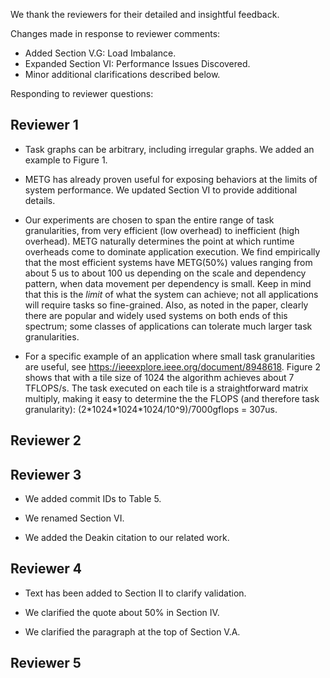 We thank the reviewers for their detailed and insightful feedback.

Changes made in response to reviewer comments:

  * Added Section V.G: Load Imbalance.
  * Expanded Section VI: Performance Issues Discovered.
  * Minor additional clarifications described below.

Responding to reviewer questions:

## Reviewer 1

  * Task graphs can be arbitrary, including irregular graphs. We added an example to Figure 1.

  * METG has already proven useful for exposing behaviors at the limits of system performance. We updated Section VI to provide additional details.

  * Our experiments are chosen to span the entire range of task granularities, from very efficient (low overhead) to inefficient (high overhead). METG naturally determines the point at which runtime overheads come to dominate application execution. We find empirically that the most efficient systems have METG(50%) values ranging from about 5 us to about 100 us depending on the scale and dependency pattern, when data movement per dependency is small. Keep in mind that this is the *limit* of what the system can achieve; not all applications will require tasks so fine-grained. Also, as noted in the paper, clearly there are popular and widely used systems on both ends of this spectrum; some classes of applications can tolerate much larger task granularities.

  * For a specific example of an application where small task granularities are useful, see https://ieeexplore.ieee.org/document/8948618. Figure 2 shows that with a tile size of 1024 the algorithm achieves about 7 TFLOPS/s. The task executed on each tile is a straightforward matrix multiply, making it easy to determine the the FLOPS (and therefore task granularity): (2\*1024\*1024\*1024/10^9)/7000gflops = 307us.

## Reviewer 2

## Reviewer 3

  * We added commit IDs to Table 5.

  * We renamed Section VI.

  * We added the Deakin citation to our related work.

## Reviewer 4

  * Text has been added to Section II to clarify validation.

  * We clarified the quote about 50% in Section IV.

  * We clarified the paragraph at the top of Section V.A.

## Reviewer 5
